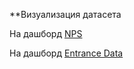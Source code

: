 **Визуализация датасета

На дашборд [NPS](https://datalens.yandex.ru/elwinljgegnu5-pr2-vereinams)

На дашборд [Entrance Data](https://datalens.yandex.ru/z7aza5fezkcsq-entrance-data)